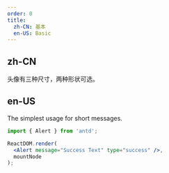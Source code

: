 ```yaml
---
order: 0
title:
  zh-CN: 基本
  en-US: Basic
---
```


## zh-CN

头像有三种尺寸，两种形状可选。

## en-US

The simplest usage for short messages.

````jsx
import { Alert } from 'antd';

ReactDOM.render(
  <Alert message="Success Text" type="success" />,
  mountNode
);
````

<style>
.ant-alert {
  margin-bottom: 16px;
}
</style>
